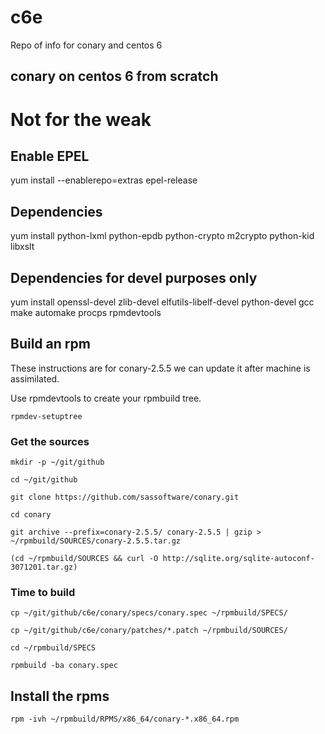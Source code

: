 # c6e
Repo of info for conary and centos 6 

conary on centos 6 from scratch
-------------------------------

Not for the weak
=================

## Enable EPEL

yum install --enablerepo=extras epel-release

## Dependencies

yum install python-lxml python-epdb python-crypto m2crypto python-kid libxslt

## Dependencies for devel purposes only

yum install openssl-devel zlib-devel elfutils-libelf-devel python-devel gcc make automake procps rpmdevtools


## Build an rpm

These instructions are for conary-2.5.5 we can update it after machine is assimilated.

Use rpmdevtools to create your rpmbuild tree.

`rpmdev-setuptree`

### Get the sources

`mkdir -p ~/git/github`

`cd ~/git/github`

`git clone https://github.com/sassoftware/conary.git`

`cd conary`

`git archive --prefix=conary-2.5.5/ conary-2.5.5 | gzip > ~/rpmbuild/SOURCES/conary-2.5.5.tar.gz`

`(cd ~/rpmbuild/SOURCES && curl -O http://sqlite.org/sqlite-autoconf-3071201.tar.gz)`

### Time to build

`cp ~/git/github/c6e/conary/specs/conary.spec ~/rpmbuild/SPECS/`

`cp ~/git/github/c6e/conary/patches/*.patch ~/rpmbuild/SOURCES/`

`cd ~/rpmbuild/SPECS`

`rpmbuild -ba conary.spec`

## Install the rpms

`rpm -ivh ~/rpmbuild/RPMS/x86_64/conary-*.x86_64.rpm`

